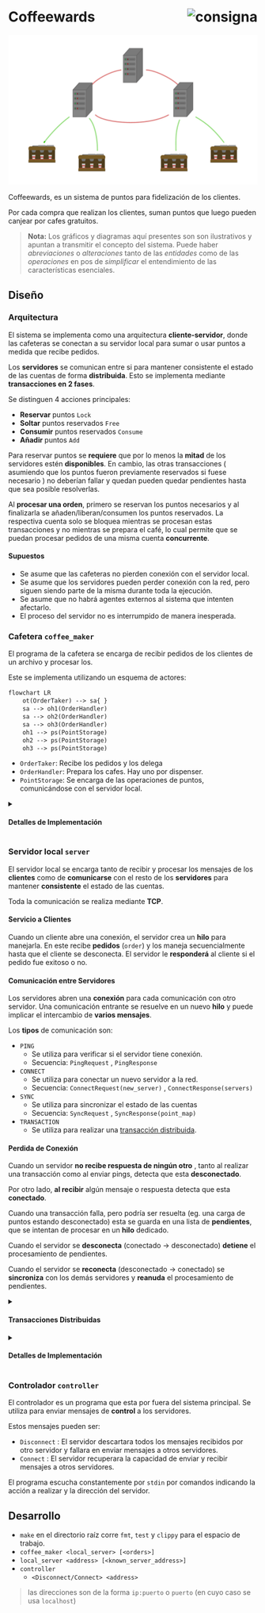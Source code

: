 <h1>
Coffeewards

<a href="docs/consigna.md">
  <img align="right" height="40"
  alt="consigna" src="https://cdn-icons-png.flaticon.com/512/2541/2541984.png">
</a>

</h1>

![Coffeewards](docs/coffeewards.png)

Coffeewards, es un sistema de puntos para fidelización de los clientes.

Por cada compra que realizan los clientes, suman puntos que luego pueden canjear por cafes gratuitos.

> **Nota:** Los gráficos y diagramas aquí presentes son son ilustrativos y apuntan a transmitir el concepto del sistema. Puede haber _abreviaciones_ o _alteraciones_ tanto de las _entidades_ como de las _operaciones_ en pos de _simplificar_ el entendimiento de las características esenciales.

<!--
- [x] explicación del diseño y de las decisiones tomadas para la implementación
- [x] diagramas de threads y procesos, y la comunicación entre los mismos
- [x] diagramas de las entidades principales
-->

## Diseño

### Arquitectura

<!--
- resumen de arquitectura
- cliente-servidor ( coffee_maker-server )
- txs distribuidas en servidores
- puntos disponibles/reservados -> 2txs de uso simultaneas
- supuestos -> los servers locales no pierden conexión con la cafetera
> Detalles de implementación
-->

El sistema se implementa como una arquitectura **cliente-servidor**, donde las cafeteras se conectan a su servidor local para sumar o usar puntos a medida que recibe pedidos.

Los **servidores** se comunican entre si para mantener consistente el estado de las cuentas de forma **distribuida**. Esto se implementa mediante **transacciones en 2 fases**.

Se distinguen 4 acciones principales:

- **Reservar** puntos `Lock`
- **Soltar** puntos reservados `Free`
- **Consumir** puntos reservados `Consume`
- **Añadir** puntos `Add`

Para reservar puntos se **requiere** que por lo menos la **mitad** de los servidores estén **disponibles**.
En cambio, las otras transacciones ( asumiendo que los puntos fueron previamente reservados si fuese necesario ) no deberían fallar y quedan pueden quedar pendientes hasta que sea posible resolverlas.

Al **procesar una orden**, primero se reservan los puntos necesarios y al finalizarla se añaden/liberan/consumen los puntos reservados.
La respectiva cuenta solo se bloquea mientras se procesan estas transacciones y no mientras se prepara el café, lo cual permite que se puedan procesar pedidos de una misma cuenta **concurrente**.

#### Supuestos

- Se asume que las cafeteras no pierden conexión con el servidor local.
- Se asume que los servidores pueden perder conexión con la red, pero siguen siendo parte de la misma durante toda la ejecución.
- Se asume que no habrá agentes externos al sistema que intenten afectarlo.
- El proceso del servidor no es interrumpido de manera inesperada.

### Cafetera `coffee_maker`

<!--
- esquema de actores
- diagrama de flujo de handle order
> Detalles de implementación
-->

El programa de la cafetera se encarga de recibir pedidos de los clientes de un archivo y procesar los.

Este se implementa utilizando un esquema de actores:

```mermaid
flowchart LR
    ot(OrderTaker) --> sa{ }
    sa --> oh1(OrderHandler)
    sa --> oh2(OrderHandler)
    sa --> oh3(OrderHandler)
    oh1 --> ps(PointStorage)
    oh2 --> ps(PointStorage)
    oh3 --> ps(PointStorage)
```

<!--
![ActorsDiagram](docs/actors.svg)
-->

- `OrderTaker`: Recibe los pedidos y los delega
- `OrderHandler`: Prepara los cafes. Hay uno por dispenser.
- `PointStorage`: Se encarga de las operaciones de puntos, comunicándose con el servidor local.

<details>

<summary><h4>Detalles de Implementación</h4></summary>

##### Error reservando puntos

```mermaid
sequenceDiagram
  participant oh as OrderHandler
  participant ps as PointStorage

  oh ->> ps: reservar puntos
  ps -->> oh: Err

  note over oh,ps: Error
```

##### Orden exitosa

```mermaid
sequenceDiagram
  participant oh as OrderHandler
  participant ps as PointStorage

  oh ->> ps: reservar puntos
  ps -->> oh: Ok

  note over oh: hace cafe correctamente

  oh ->> ps: consumir puntos
  ps -->> oh: Ok

  note over oh,ps: Éxito
```

##### Orden fallida

```mermaid
sequenceDiagram
  participant oh as OrderHandler
  participant ps as PointStorage

  oh ->> ps: reservar puntos
  ps -->> oh: Ok

  note over oh: falla en hacer cafe

  oh ->> ps: liberar puntos
  ps -->> oh: Ok

  note over oh,ps: Error
```

</details>

### Servidor local `server`

<!--
- como maneja clientes
- como maneja msgs ( con, sync, ping, tx )
- offline -> pending
> Detalles de implementación

-->

El servidor local se encarga tanto de recibir y procesar los mensajes de los **clientes** como de **comunicarse** con el resto de los **servidores** para mantener **consistente** el estado de las cuentas.

Toda la comunicación se realiza mediante **TCP**.

#### Servicio a Clientes

Cuando un cliente abre una conexión, el servidor crea un **hilo** para manejarla.
En este recibe **pedidos** (`order`) y los maneja secuencialmente hasta que el cliente se desconecta.
El servidor le **responderá** al cliente si el pedido fue exitoso o no.

#### Comunicación entre Servidores

Los servidores abren una **conexión** para cada comunicación con otro servidor.
Una comunicación entrante se resuelve en un nuevo **hilo** y puede implicar el intercambio de **varios mensajes**.

Los **tipos** de comunicación son:

- `PING`
  - Se utiliza para verificar si el servidor tiene conexión.
  - Secuencia: `PingRequest` , `PingResponse`
- `CONNECT`
  - Se utiliza para conectar un nuevo servidor a la red.
  - Secuencia: `ConnectRequest(new_server)` , `ConnectResponse(servers)`
- `SYNC`
  - Se utiliza para sincronizar el estado de las cuentas
  - Secuencia: `SyncRequest` , `SyncResponse(point_map)`
- `TRANSACTION`
  - Se utiliza para realizar una [transacción distribuida](#transacciones_distribuidas).

#### Perdida de Conexión

Cuando un servidor **no recibe respuesta de ningún otro** , tanto al realizar una transacción como al enviar pings, detecta que esta **desconectado**.

Por otro lado, **al recibir** algún mensaje o respuesta detecta que esta **conectado**.

Cuando una transacción falla, pero podría ser resuelta (eg. una carga de puntos estando desconectado) esta se guarda en una lista de **pendientes**,
que se intentan de procesar en un **hilo** dedicado.

Cuando el servidor se **desconecta** (conectado -> desconectado) **detiene** el procesamiento de pendientes.

Cuando el servidor se **reconecta** (desconectado -> conectado) se **sincroniza** con los demás servidores y **reanuda** el procesamiento de pendientes.

<details >
<summary><h4 id="transacciones_distribuidas">Transacciones Distribuidas</h4></summary>

El servidor que recibe el pedido hace de **coordinador** de la transacción.

Las transacciones se ejecutan en **2 fases**:

1. Preparación [`PREPARE`]
   - El coordinador intenta tomar el recurso necesario
   - Verifica poder realizar la transacción
   - Comienza una comunicación de tipo `TRANSACTION` con los demás servidores
2. Finalización [`COMMIT`/`ABORT`]
   - Al recibir el mensaje, los servidores locales:
     - Intentan tomar el recurso necesario
     - Verifican poder realizar la transacción
     - Responden `Proceed` o `Abort` según corresponda
   - Al recibir las respuestas
     - Si mas de la mitad respondieron `Proceed`, y ninguno `Abort`:
       - El coordinador envía `Proceed` a los demás servidores
       - Todos los servidores aplican la transacción
     - Si faltan suficientes respuestas o alguna es `Abort`:
       - El coordinador envía `Abort` a los demás servidores
       - Agrega la transacción a la lista de pendientes, si puede ser resuelta mas adelante

Debido a su funcionamiento, bloqueando un solo recurso y resolviendo de manera consiguiente, no surgen **deadlocks**.
Aun asi se implementa un mecanismo simil wait-die para cancelar transacciones.

##### Transacción Exitosa

```mermaid
sequenceDiagram
  participant co as Coordinator
  participant s1 as Server
  participant s2 as Server

  co ->> s1: TRANSACTION
  co ->> s2: TRANSACTION
  s1 -->> co: Proceed
  s2 -->> co: Proceed
  co ->> s1: Proceed
  co ->> s2: Proceed
  note over co,s2: Transacción Exitosa
```

##### Transacción Abortada

```mermaid
sequenceDiagram
  participant co as Coordinator
  participant s1 as Server
  participant s2 as Server

  co ->> s1: TRANSACTION
  co ->> s2: TRANSACTION

  s1 -->> co: Proceed
  s2 -->> co: Abort

  co ->> s1: Abort
  co ->> s2: Abort

  note over co,s2: Transacción Fallida
```

##### Transacción Abortada por falta de respuestas

```mermaid
sequenceDiagram
  participant co as Coordinator
  participant s1 as Server
  participant s2 as Server
  participant s3 as Server

  co ->> s1: TRANSACTION
  co -x s2: TRANSACTION
  co -x s3: TRANSACTION

  s1 -->> co: Proceed

  note over s2: Timeout
  note over s3: Timeout

  co ->> s1: Abort
  co -->> s2: Abort
  co -->> s3: Abort
  note over co,s3: Transacción Fallida
```

</details>

<details >

<summary><h4>Detalles de Implementación</h4></summary>

##### Diagrama de Clases

```mermaid

classDiagram
  direction LR

  class Server {
    listener: TcpListener

    listen()
    handle_stream(TcpStream)
  }
  class PointStorage {
    servers : Addr[]
    pending : Transaction[]

    coordinate(Message)
    handle(Message)
  }

  class PointRecord {
    available : Int
    locked : Int

    coordinate(Transaction)
    handle(Transaction)
    apply(Transaction)
  }
  class Transaction {
    client : Id
    amount : Int
    action : TxAction
    timestamp : Timestamp

    olderThan(Transaction)
  }

  Server -- PointStorage : points
  PointStorage *-- PointRecord : points
  PointStorage o-- Transaction : pending
  PointRecord -- Transaction : holder

```

##### Threads

```mermaid
flowchart LR
    subgraph Local Server
      s[Server]
      c1(Client) --> s
      c2(Client) --> s

      s --> c(CoordinateTx)
      s --> h(HandleTx)
    end
    subgraph External Processes
      c -.- eh1(HandleTx)
      c -.- eh2(HandleTx)
      h -.- ec(CoordinateTx)

      eh1 --- s1[Server]
      eh2 --- s2[Server]
      ec --- s2
    end
```

##### Secuencia de una orden

```mermaid
sequenceDiagram
    participant c as Client
    participant s as Server
    participant ps as PointStorage
    participant pr as PointRecord
    participant e as External

    c->>+s: Fill ( id: 1, amount: 1)

    s ->>+ ps: coordinate( fill, 1, 1 )
    ps ->> pr : coordinate( Transaction )

    note over pr,e : Successful Transaction

    pr ->> ps: Ok
    ps ->> s: Ok

    s ->>-c: Ok
```

##### Secuencia de una transacción

```mermaid
sequenceDiagram
    participant e as ExternalServer
    participant s as Server
    participant ps as PointStorage
    participant pr as PointRecord

    e->>+s: Transaction

    s ->> ps: handle( Transaction )
    ps ->> pr: handle( Transaction )

    pr -->> e : Proceed
    e ->> pr: Proceed | Abort

    note over pr : Apply | Abort

    s -->-e: end connection
```

</details>

### Controlador `controller`

<!--
- que es
> Detalles de implementación
-->

El controlador es un programa que esta por fuera del sistema principal.
Se utiliza para enviar mensajes de **control** a los servidores.

Estos mensajes pueden ser:

- `Disconnect` : El servidor descartara todos los mensajes recibidos por otro servidor y fallara en enviar mensajes a otros servidores.
- `Connect` : El servidor recuperara la capacidad de enviar y recibir mensajes a otros servidores.

El programa escucha constantemente por `stdin` por comandos indicando la acción a realizar y la dirección del servidor.

## Desarrollo

- `make` en el directorio raíz corre `fmt`, `test` y `clippy` para el espacio de trabajo.
- `coffee_maker <local_server> [<orders>]`
- `local_server <address> [<known_server_address>]`
- `controller`
  - `<Disconnect/Connect> <address>`

> las direcciones son de la forma `ip:puerto` o `puerto` (en cuyo caso se usa `localhost`)
